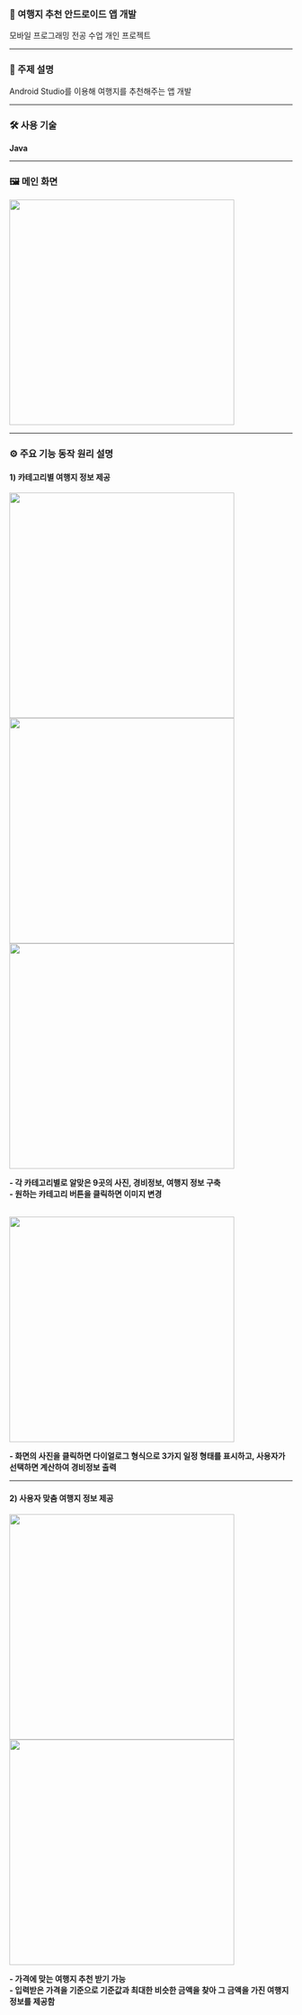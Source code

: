 ### 🎇 여행지 추천 안드로이드 앱 개발  
모바일 프로그래밍 전공 수업 개인 프로젝트 

---

### 📌 주제 설명  
Android Studio를 이용해 여행지를 추천해주는 앱 개발

---

### 🛠️ 사용 기술  
**Java**

---

### 🖼️ 메인 화면  

<img src="https://github.com/user-attachments/assets/da267625-0d50-40f7-aa31-d684c40c32a4" height="400"/>

---

### ⚙️ 주요 기능 동작 원리 설명  

#### 1) 카테고리별 여행지 정보 제공  

<img src="https://github.com/user-attachments/assets/3d01b2ba-75c1-4acb-b3f2-3175589e16dc" height="400"/>
<img src="https://github.com/user-attachments/assets/a5361ec5-da45-47c9-997b-a13be0b718d0" height="400"/>
<img src="https://github.com/user-attachments/assets/5ea68ada-b3e3-4abc-a107-df3b697016f3" height="400"/>

**- 각 카테고리별로 알맞은 9곳의 사진, 경비정보, 여행지 정보 구축**  
**- 원하는 카테고리 버튼을 클릭하면 이미지 변경**

<br>

<img src="https://github.com/user-attachments/assets/9ad601df-5de0-4778-8e05-48ef62426f44" height="400"/>

**- 화면의 사진을 클릭하면 다이얼로그 형식으로 3가지 일정 형태를 표시하고, 사용자가 선택하면 계산하여 경비정보 출력**

---

#### 2) 사용자 맞춤 여행지 정보 제공  

<img src="https://github.com/user-attachments/assets/a71bde31-5282-4a54-8da7-24953a6f71b9" height="400"/>
<img src="https://github.com/user-attachments/assets/a3d78cd6-389b-4642-b957-574e61a13a09" height="400"/>

**- 가격에 맞는 여행지 추천 받기 가능**  
**- 입력받은 가격을 기준으로 기준값과 최대한 비슷한 금액을 찾아 그 금액을 가진 여행지 정보를 제공함**
